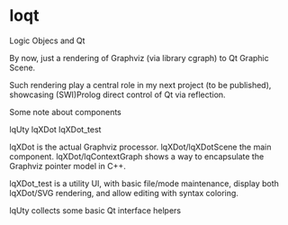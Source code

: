 loqt
====

Logic Objecs and Qt

By now, just a rendering of Graphviz (via library cgraph) to Qt Graphic Scene.

Such rendering play a central role in my next project (to be published), showcasing (SWI)Prolog direct control of Qt via reflection.

Some note about components

lqUty
lqXDot
lqXDot_test

lqXDot is the actual Graphviz processor.
lqXDot/lqXDotScene the main component.
lqXDot/lqContextGraph shows a way to encapsulate the Graphviz pointer model in C++.

lqXDot_test is a utility UI,
with basic file/mode maintenance,
display both lqXDot/SVG rendering,
and allow editing with syntax coloring.

lqUty collects some basic Qt interface helpers
